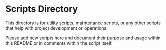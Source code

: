 # Scripts Directory

This directory is for utility scripts, maintenance scripts, or any other scripts that help with project development or operations.

Please add new scripts here and document their purpose and usage within this README or in comments within the script itself.
